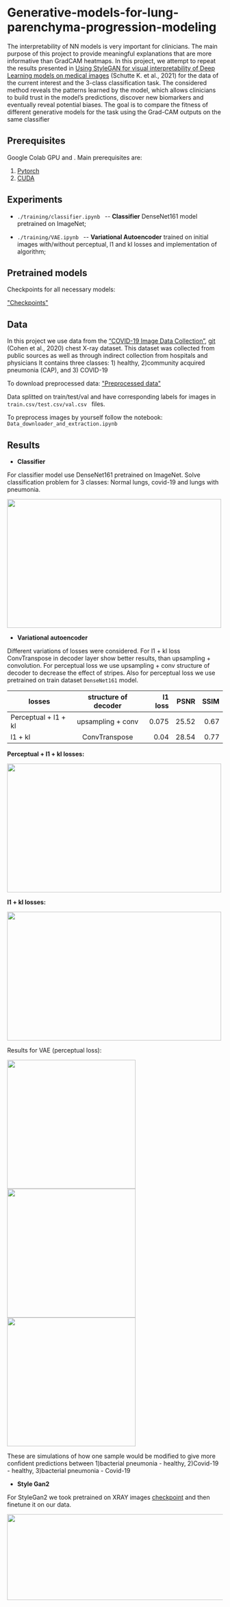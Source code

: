 # Generative-models-for-lung-parenchyma-progression-modeling


The interpretability of NN models is very important for clinicians. The main purpose of this project to provide meaningful
explanations that are more informative than GradCAM heatmaps. In this project, we attempt to repeat the results presented in
[Using StyleGAN for visual interpretability of Deep Learning models on medical images](https://arxiv.org/pdf/2101.07563.pdf) (Schutte K. et al., 2021) for the data of
the current interest and the 3-class classification task. The considered method reveals the patterns learned by the model, which
allows clinicians to build trust in the model’s predictions, discover new biomarkers and eventually reveal potential biases. The
goal is to compare the fitness of different generative models for the task using the Grad-CAM outputs on the same classifier

## Prerequisites

Google Colab GPU and .
Main prerequisites are:

1. [Pytorch](https://pytorch.org/)
2. [CUDA](https://developer.nvidia.com/cuda-downloads)

## Experiments

- ```./training/classifier.ipynb ``` -- __Classifier__ DenseNet161 model pretrained on ImageNet;

- ```./training/VAE.ipynb ``` -- __Variational Autoencoder__ trained on initial images with/without perceptual, l1 and kl losses and implementation of algorithm;



## Pretrained models

Checkpoints for all necessary models: 

["Checkpoints"](https://drive.google.com/drive/u/1/folders/1o8Gr2bwNK_TzF5MxUdKNjj2Wb8RiveL0)

## Data

In this project we use  data from the [“COVID-19 Image Data Collection”](https://arxiv.org/abs/2003.11597), [git](https://github.com/ieee8023/covid-chestxray-dataset) (Cohen et al., 2020) chest X-ray dataset. This dataset was collected from public sources as well as through indirect collection from hospitals and physicians It contains three classes: 1) healthy, 2)community acquired pneumonia (CAP), and 3) COVID-19 

To download preprocessed data: ["Preprocessed data"](https://drive.google.com/drive/u/1/folders/1eWKsLpFsz4F57q4VNZmiBL2ap1e0k6Um)

Data splitted on train/test/val and have corresponding labels for images in ```train.csv/test.csv/val.csv ``` files.

To preprocess images by yourself follow the notebook:
```Data_downloader_and_extraction.ipynb ``` 

## Results

- __Classifier__ 

For classifier model use DenseNet161 pretrained on ImageNet. Solve classification problem for 3 classes: Normal lungs, covid-19 and lungs with pneumonia.



<img src="https://github.com/koava36/Generative-models-for-lung-parenchyma-progression-modeling/blob/main/imgs/classifier_acc.png" alt="" width="500" height="300">


- __Variational autoencoder__ 

Different variations of losses were considered. For l1 + kl loss ConvTranspose in decoder layer show better results, than upsampling + convolution.
For perceptual loss we use upsampling + conv structure of decoder to decrease the effect of stripes. Also for perceptual loss we use pretrained on train dataset ```DenseNet161``` model.

|losses | structure of decoder | l1 loss | PSNR| SSIM|
|----------------|:---------:|----------------:|--------------:|-----------:|
| Perceptual + l1 + kl| upsampling + conv| 0.075|25.52|0.67|
|l1 + kl| ConvTranspose |0.04 |28.54|0.77|

__Perceptual + l1 + kl losses:__

<img src="https://github.com/koava36/Generative-models-for-lung-parenchyma-progression-modeling/blob/main/imgs/perceptual_vae.png" alt="" width="500" height="300">

__l1 + kl losses:__

<img src="https://github.com/koava36/Generative-models-for-lung-parenchyma-progression-modeling/blob/main/imgs/vae_reconstructed.png" alt="" width="500" height="300">

Results for VAE (perceptual loss):

<div class="row">
    <img src="https://github.com/koava36/Generative-models-for-lung-parenchyma-progression-modeling/blob/main/imgs/pneum_to_norm.gif" alt="" width="300">
    <img src="https://github.com/koava36/Generative-models-for-lung-parenchyma-progression-modeling/blob/main/imgs/covid_to_norm.gif" alt="" width="300">
    <img src="https://github.com/koava36/Generative-models-for-lung-parenchyma-progression-modeling/blob/main/imgs/pneum_to_covid.gif" alt="" width="300">
</div>

These are simulations of how one sample would be modified to give more confident predictions between 1)bacterial pneumonia - healthy, 2)Covid-19 - healthy, 3)bacterial pneumonia - Covid-19

- __Style Gan2__

For StyleGan2 we took pretrained on XRAY images [checkpoint](https://drive.google.com/file/d/1Wmi7qZ-ngX0clvHmgS-j2-FNIMZCWziK/view) and then finetune it on our data.

<img src="https://github.com/koava36/Generative-models-for-lung-parenchyma-progression-modeling/blob/main/imgs/style_gan_generated.png" alt="" width="800" height="200">



<!-- 
<!-- Build LR classifier both on initial data and obtained after encoder bottleneck vectors for gender and age labels.

| Label| Initial vectors | Bottlenck vectors |
|----------------|:---------:|----------------:|
| Gender | 0.919 | 0.856 |
| Age| 0.47 | 0.465 | -->
 





